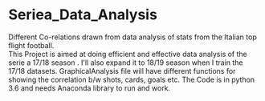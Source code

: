 # Seriea_Data_Analysis
Different Co-relations drawn from data analysis of stats from the Italian top flight football.  
This Project is aimed at doing efficient and effective data analysis of the serie a 17/18 season .
I'll also expand it to 18/19 season when I train the 17/18 datasets. GraphicalAnalysis file will have different
functions for showing the correlation b/w shots, cards, goals etc. The Code is in python 3.6 and needs Anaconda library to
run and work.

